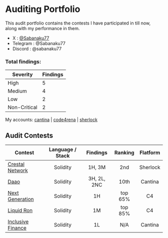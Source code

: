 # Auditing Portfolio

This audit portfolio contains the contests I have participated in till now, along with my performance in them.

- X : [@Sabanaku77](https://x.com/Sabanaku77)
- Telegram : @Sabanaku77
- Discord : @sabanaku77

### Total findings:

| Severity | Findings |
|----------|----------|
| High   | 5    |
| Medium | 4    |
| Low    | 2    |
| Non-Critical | 2    |

 
My accounts:
[cantina](https://cantina.xyz/u/sabanaku) | [code4rena](https://code4rena.com/@sabanaku77) |  [sherlock](https://audits.sherlock.xyz/watson/sabanaku77)



## Audit Contests
| Contest | Language / Stack | Findings | Ranking | Flatform |
| - | :-: | :-: | :-: | :-: |
| [Crestal Network](https://audits.sherlock.xyz/contests/755) | Solidity | 1H, 3M | 2nd | Sherlock |
| [Daao](https://cantina.xyz/competitions/bd43bdd1-bc7f-473b-96c0-d35d37f3db33) | Solidity | 3H, 2L, 2NC | 10th | Cantina |
| [Next Generation](https://code4rena.com/audits/2025-01-next-generation) | Solidity | 1H | top 65%| C4 |
| [Liquid Ron](https://code4rena.com/audits/2025-01-liquid-ron) | Solidity | 1M | top 85%| C4 |
| [Inclusive Finance](https://cantina.xyz/competitions/3eff5a8f-b73a-4cfe-8c54-546b475548f0) | Solidity | 1L | N/A | Cantina |

